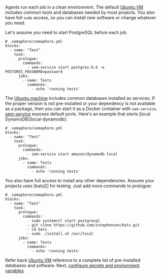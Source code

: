 Agents run each job in a clean environment. The default [Ubuntu
VM][machine] includes common tools and databases needed by most
projects. You also have full `sudo` access, so you can install new
software or change whatever you need.

Let's assume you need to start PostgreSQL before each job.

<pre><code class="language-yaml"># .semaphore/semaphore.yml
blocks:
  - name: "Test"
    task:
      prologue:
        commands:
          - sem-service start postgres:9.6 -e POSTGRES_PASSWORD=password
      jobs:
        - name: Tests
          commands:
            - echo 'running tests'
</code></pre>

The [Ubuntu machine][machine] includes common databases installed as
services. If the proper version is not pre-installed or your
dependency is not available as a package, then you can start it as a
Docker container with `sem-service`. [sem-service][sem-service]
exposes default ports. Here's an example that starts [local
DynamoDB][local-dynamodb]:

<pre><code class="language-yaml"># .semaphore/semaphore.yml
blocks:
  - name: "Test"
    task:
      prologue:
        commands:
          - sem-service start amazon/dynamodb-local
      jobs:
        - name: Tests
          commands:
            - echo 'running tests'
</code></pre>

You also have full access to install any other dependencies. Assume
your projects uses [bats][] for testing. Just add more commands to
prologue:

<pre><code class="language-yaml"># .semaphore/semaphore.yml
blocks:
  - name: "Test"
    task:
      prologue:
        commands:
          - sudo systemctl start postgresql
          - git clone https://github.com/sstephenson/bats.git
          - cd bats
          - sudo ./install.sh /usr/local
      jobs:
        - name: Tests
          commands:
            - echo 'running tests'
</code></pre>

Refer back [Ubuntu VM][machine] reference to a complete list of
pre-installed databases and software. Next, [configure secrets and
environment variables][next].

[machine]: https://docs.semaphoreci.com/article/32-ubuntu-1804-image
[next]: https://docs.semaphoreci.com/article/66-environment-variables-and-secrets
[sem-service]: https://docs.semaphoreci.com/article/54-toolbox-reference#sem-service
